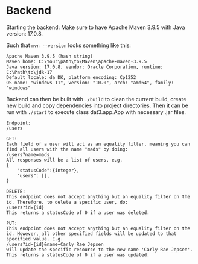 # Backend

Starting the backend:
Make sure to have Apache Maven 3.9.5 with Java version: 17.0.8.

Such that `mvn --version` looks something like this:

```
Apache Maven 3.9.5 (hash string)
Maven home: C:\Your\path\to\Maven\apache-maven-3.9.5
Java version: 17.0.8, vendor: Oracle Corporation, runtime: C:\Path\to\jdk-17
Default locale: da_DK, platform encoding: Cp1252
OS name: "windows 11", version: "10.0", arch: "amd64", family: "windows"
```

Backend can then be built with `./build` to clean the current build, create new build and copy dependencies into project directories.
Then it can be run with `./start` to execute class dat3.app.App with necessary .jar files.

```
Endpoint:
/users

GET:
Each field of a user will act as an equality filter, meaning you can find all users with the name "mads" by doing:
/users?name=mads
All responses will be a list of users, e.g.
{
    "statusCode":{integer},
    "users": [],
}

DELETE:
This endpoint does not accept anything but an equality filter on the id. Therefore, to delete a specific user, do:
/users?id={id}
This returns a statusCode of 0 if a user was deleted.

PUT:
This endpoint does not accept anything but an equality filter on the id. However, all other specified fields will be updated to that specified value. E.g.
/users?id={id}&name=Carly Rae Jepsen
will update the specific resource to the new name 'Carly Rae Jepsen'. This returns a statusCode of 0 if a user was updated. 
```
